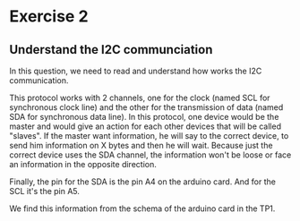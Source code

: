# Exercise 2

## Understand the I2C communciation

In this question, we need to read and understand how works the I2C communication. 

This protocol works with 2 channels, one for the clock (named SCL for synchronous clock line) and the other for the transmission of data (named SDA for synchronous data line).
In this protocol, one device would be the master and would give an action for each other devices that will be called "slaves". If the master want information, he will say 
to the correct device, to send him information on X bytes and then he will wait. Because just the correct device uses the SDA channel, the information won't be loose or face an 
information in the opposite direction.

Finally, the pin for the SDA is the pin A4 on the arduino card.
And for the SCL it's the pin A5. 

We find this information from the schema of the arduino card in the TP1.
